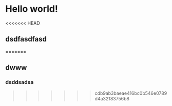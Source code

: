 # Hello world!
<<<<<<< HEAD
## dsdfasdfasd
=======
## dwww
### dsddsadsa
>>>>>>> cdb9ab3baeae416bc0b546e0789d4a32183756b8
